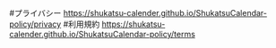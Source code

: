 #プライバシー
https://shukatsu-calender.github.io/ShukatsuCalendar-policy/privacy
#利用規約
https://shukatsu-calender.github.io/ShukatsuCalendar-policy/terms
